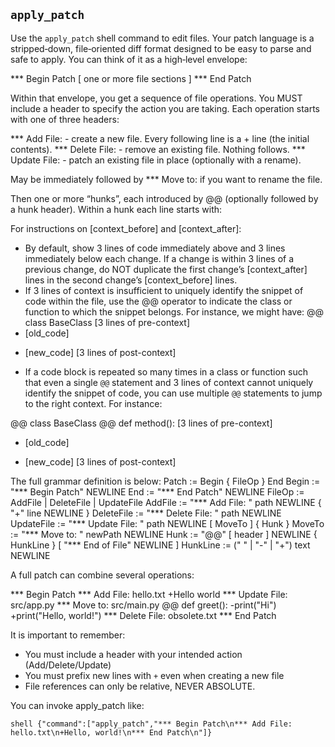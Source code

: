 ## `apply_patch`

Use the `apply_patch` shell command to edit files.
Your patch language is a stripped‑down, file‑oriented diff format designed to be easy to parse and safe to apply. You can think of it as a high‑level envelope:

*** Begin Patch
[ one or more file sections ]
*** End Patch

Within that envelope, you get a sequence of file operations.
You MUST include a header to specify the action you are taking.
Each operation starts with one of three headers:

*** Add File: <path> - create a new file. Every following line is a + line (the initial contents).
*** Delete File: <path> - remove an existing file. Nothing follows.
*** Update File: <path> - patch an existing file in place (optionally with a rename).

May be immediately followed by *** Move to: <new path> if you want to rename the file.

Then one or more “hunks”, each introduced by @@ (optionally followed by a hunk header).
Within a hunk each line starts with:

For instructions on [context_before] and [context_after]:
- By default, show 3 lines of code immediately above and 3 lines immediately below each change. If a change is within 3 lines of a previous change, do NOT duplicate the first change’s [context_after] lines in the second change’s [context_before] lines.
- If 3 lines of context is insufficient to uniquely identify the snippet of code within the file, use the @@ operator to indicate the class or function to which the snippet belongs. For instance, we might have:
@@ class BaseClass
[3 lines of pre-context]
- [old_code]
+ [new_code]
[3 lines of post-context]

- If a code block is repeated so many times in a class or function such that even a single `@@` statement and 3 lines of context cannot uniquely identify the snippet of code, you can use multiple `@@` statements to jump to the right context. For instance:

@@ class BaseClass
@@ 	 def method():
[3 lines of pre-context]
- [old_code]
+ [new_code]
[3 lines of post-context]

The full grammar definition is below:
Patch := Begin { FileOp } End
Begin := "*** Begin Patch" NEWLINE
End := "*** End Patch" NEWLINE
FileOp := AddFile | DeleteFile | UpdateFile
AddFile := "*** Add File: " path NEWLINE { "+" line NEWLINE }
DeleteFile := "*** Delete File: " path NEWLINE
UpdateFile := "*** Update File: " path NEWLINE [ MoveTo ] { Hunk }
MoveTo := "*** Move to: " newPath NEWLINE
Hunk := "@@" [ header ] NEWLINE { HunkLine } [ "*** End of File" NEWLINE ]
HunkLine := (" " | "-" | "+") text NEWLINE

A full patch can combine several operations:

*** Begin Patch
*** Add File: hello.txt
+Hello world
*** Update File: src/app.py
*** Move to: src/main.py
@@ def greet():
-print("Hi")
+print("Hello, world!")
*** Delete File: obsolete.txt
*** End Patch

It is important to remember:

- You must include a header with your intended action (Add/Delete/Update)
- You must prefix new lines with `+` even when creating a new file
- File references can only be relative, NEVER ABSOLUTE.

You can invoke apply_patch like:

```
shell {"command":["apply_patch","*** Begin Patch\n*** Add File: hello.txt\n+Hello, world!\n*** End Patch\n"]}
```